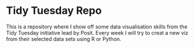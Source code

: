 # Tidy Tuesday Repo

This is a repository where I show off some data visualisation skills from the Tidy Tuesday initiative lead by Posit. Every week I will try to creat a new viz from their selected data sets using R or Python. 
